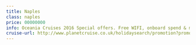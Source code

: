 ```yaml
---
title: Naples
class: naples
price: 00000000
info: Oceania Cruises 2016 Special offers. Free WIFI, onboard spend & more
cruise-url: http://www.planetcruise.co.uk/holidaysearch/promotion?promotionid=14344&utm_medium=referral&utm_source=secret-escapes&utm_campaign=website-OC
---
```

